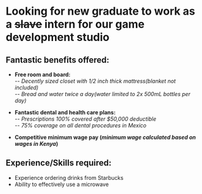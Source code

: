 # Looking for new graduate to work as a ~~slave~~ intern for our game development studio #

## Fantastic benefits offered: ##
- **Free room and board:**  
-- *Decently sized closet with 1/2 inch thick mattress(blanket not included)*  
-- *Bread and water twice a day(water limited to 2x 500mL bottles per day)*  

- **Fantastic dental and health care plans:**  
-- *Prescriptions 100% covered after $50,000 deductible*  
-- *75% coverage on all dental procedures in Mexico*

- **Competitive minimum wage pay (*minimum wage calculated based on wages in Kenya*)**

## Experience/Skills required: ##
- Experience ordering drinks from Starbucks
- Ability to effectively use a microwave
